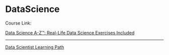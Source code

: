 # DataScience

Course Link:

<a href="https://www.udemy.com/course/datascience/learn/lecture/14751190#overview" target="_blank">Data Science A-Z™: Real-Life Data Science Exercises Included</a>

<hr>

<a href="https://sdsclub.com/learning-paths/data-scientist/" target="_blank">Data Scientist Learning Path</a>


